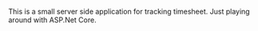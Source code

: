 This is a small server side application for tracking timesheet. Just playing around with ASP.Net Core.